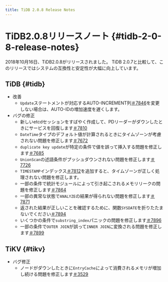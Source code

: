 ```yaml
---
title: TiDB 2.0.8 Release Notes
---
```


# TiDB2.0.8リリースノート {#tidb-2-0-8-release-notes}

2018年10月16日、TiDB2.0.8がリリースされました。 TiDB 2.0.7と比較して、このリリースではシステムの互換性と安定性が大幅に向上しています。

## TiDB {#tidb}

-   改善
    -   `Update`ステートメントが対応するAUTO-INCREMENT列[＃7846](https://github.com/pingcap/tidb/pull/7846)を変更しない場合は、AUTO-IDの増加速度を遅くします。
-   バグの修正
    -   新しいetcdセッションをすばやく作成して、PDリーダーがダウンしたときにサービスを回復します[＃7810](https://github.com/pingcap/tidb/pull/7810)
    -   `DateTime`タイプのデフォルト値が計算されるときにタイムゾーンが考慮されない問題を修正します[＃7672](https://github.com/pingcap/tidb/pull/7672)
    -   `duplicate key update`が特定の条件で値を誤って挿入する問題を修正します[＃7685](https://github.com/pingcap/tidb/pull/7685)
    -   `UnionScan`の述語条件がプッシュダウンされない問題を修正します[＃7726](https://github.com/pingcap/tidb/pull/7726)
    -   `TIMESTAMP`インデックス[＃7812](https://github.com/pingcap/tidb/pull/7812)を追加すると、タイムゾーンが正しく処理されない問題を修正します。
    -   一部の条件で統計モジュールによって引き起こされるメモリリークの問題を修正します[＃7864](https://github.com/pingcap/tidb/pull/7864)
    -   一部の異常な状態で`ANALYZE`の結果が得られない問題を修正します[＃7871](https://github.com/pingcap/tidb/pull/7871)
    -   返された結果が正しいことを確認するために、関数`SYSDATE`を折りたたまないでください[＃7894](https://github.com/pingcap/tidb/pull/7894)
    -   いくつかの条件で`substring_index`パニックの問題を修正します[＃7896](https://github.com/pingcap/tidb/pull/7896)
    -   一部の条件で`OUTER JOIN`が誤って`INNER JOIN`に変換される問題を修正します[＃7899](https://github.com/pingcap/tidb/pull/7899)

## TiKV {#tikv}

-   バグ修正
    -   ノードがダウンしたときに`EntryCache`によって消費されるメモリが増加し続ける問題を修正します[＃3529](https://github.com/tikv/tikv/pull/3529)
